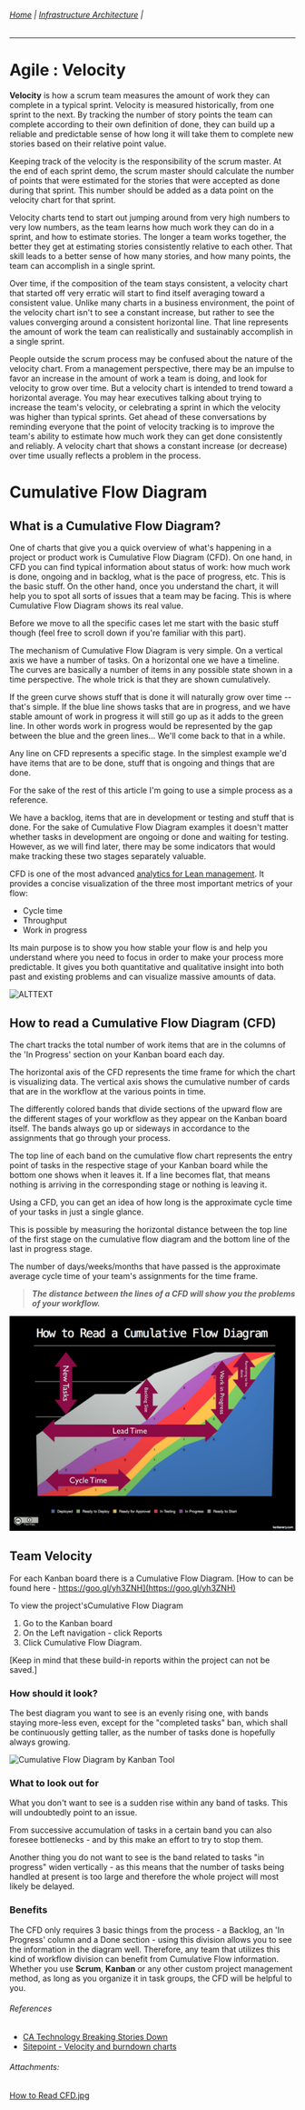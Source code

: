 ###### [Home](https://github.com/RyKaj/Documentation/blob/master/README.md) | [Infrastructure Architecture](https://github.com/RyKaj/Documentation/tree/master/Agile/README.md) |
------------


Agile : Velocity 
================


**Velocity** is how a scrum team measures the amount of work they can complete in a typical sprint. Velocity is measured historically, from one sprint to the next. By tracking the number of story points the team can complete according to their own definition of done, they can build up a reliable and predictable sense of how long it will take them to complete new stories based on their relative point value.

Keeping track of the velocity is the responsibility of the scrum master. At the end of each sprint demo, the scrum master should calculate the number of points that were estimated for the stories that were accepted as done during that sprint. This number should be added as a data point on the velocity chart for that sprint.

Velocity charts tend to start out jumping around from very high numbers to very low numbers, as the team learns how much work they can do in a sprint, and how to estimate stories. The longer a team works together, the better they get at estimating stories consistently relative to each other. That skill leads to a better sense of how many stories, and how many points, the team can accomplish in a single sprint.

Over time, if the composition of the team stays consistent, a velocity chart that started off very erratic will start to find itself averaging toward a consistent value. Unlike many charts in a business environment, the point of the velocity chart isn't to see a constant increase, but rather to see the values converging around a consistent horizontal line. That line represents the amount of work the team can realistically and sustainably accomplish in a single sprint.



People outside the scrum process may be confused about the nature of the velocity chart. From a management perspective, there may be an impulse to favor an increase in the amount of work a team is doing, and look for velocity to grow over time. But a velocity chart is intended to trend toward a horizontal average. You may hear executives talking about trying to increase the team's velocity, or celebrating a sprint in which the velocity was higher than typical sprints. Get ahead of these conversations by reminding everyone that the point of velocity tracking is to improve the team's ability to estimate how much work they can get done consistently and reliably. A velocity chart that shows a constant increase (or decrease) over time usually reflects a problem in the process.



Cumulative Flow Diagram
=======================

What is a Cumulative Flow Diagram? 
----------------------------------

One of charts that give you a quick overview of what's happening in a project or product work is Cumulative Flow Diagram (CFD). On one hand, in CFD you can find typical information about status of work: how much work is done, ongoing and in backlog, what is the pace of progress, etc. This is the basic stuff. On the other hand, once you understand the chart, it will help you to spot all sorts of issues that a team may be facing. This is where Cumulative Flow Diagram shows its real value.

Before we move to all the specific cases let me start with the basic stuff though (feel free to scroll down if you're familiar with this part).

The mechanism of Cumulative Flow Diagram is very simple. On a vertical axis we have a number of tasks. On a horizontal one we have a timeline. The curves are basically a number of items in any possible state shown in a time perspective. The whole trick is that they are shown cumulatively.

If the green curve shows stuff that is done it will naturally grow over time -- that's simple. If the blue line shows tasks that are in progress, and we have stable amount of work in progress it will still go up as it adds to the green line. In other words work in progress would be represented by the gap between the blue and the green lines... We'll come back to that in a while.

Any line on CFD represents a specific stage. In the simplest example we'd have items that are to be done, stuff that is ongoing and things that are done.

For the sake of the rest of this article I'm going to use a simple process as a reference.

We have a backlog, items that are in development or testing and stuff that is done. For the sake of Cumulative Flow Diagram examples it doesn't matter whether tasks in development are ongoing or done and waiting for testing. However, as we will find later, there may be some indicators that would make tracking these two stages separately valuable.

CFD is one of the most advanced [analytics for Lean management](https://kanbanize.com/kanban-resources/kanban-analytics/). It provides a concise visualization of the three most important metrics of your flow:

-   Cycle time
-   Throughput
-   Work in progress

Its main purpose is to show you how stable your flow is and help you understand where you need to focus in order to make your process more predictable. It gives you both quantitative and qualitative insight into both past and existing problems and can visualize massive amounts of data.

![ALTTEXT](https://kanbanize.com/wp-content/uploads/website-images/kanban-resources/cumulative-flow-diagram-kanbanize.png)


How to read a Cumulative Flow Diagram (CFD) 
-------------------------------------------

The chart tracks the total number of work items that are in the columns of the \'In Progress\' section on your Kanban board each day.

The horizontal axis of the CFD represents the time frame for which the chart is visualizing data. The vertical axis shows the cumulative number of cards that are in the workflow at the various points in time.

The differently colored bands that divide sections of the upward flow are the different stages of your workflow as they appear on the Kanban board itself. The bands always go up or sideways in accordance to the assignments that go through your process.

The top line of each band on the cumulative flow chart represents the entry point of tasks in the respective stage of your Kanban board while the bottom one shows when it leaves it. If a line becomes flat, that means nothing is arriving in the corresponding stage or nothing is leaving it.

Using a CFD, you can get an idea of how long is the approximate cycle time of your tasks in just a single glance.

This is possible by measuring the horizontal distance between the top line of the first stage on the cumulative flow diagram and the bottom line of the last in progress stage.

The number of days/weeks/months that have passed is the approximate average cycle time of your team's assignments for the time frame.

> ***The distance between the lines of a CFD will show you the problems of your workflow.***

<img src="./attachments/451819532.jpg" alt="">

Team Velocity
-------------

For each Kanban board there is a Cumulative Flow Diagram. [How to can be found here - https://goo.gl/yh3ZNH](https://goo.gl/yh3ZNH)

To view the project\'sCumulative Flow Diagram

1.  Go to the Kanban board
2.  On the Left navigation - click Reports
3.  Click Cumulative Flow Diagram.

[Keep in mind that these build-in reports within the project can not be saved.]

### How should it look?

The best diagram you want to see is an evenly rising one, with bands
staying more-less even, except for the \"completed tasks\" ban, which
shall be continuously getting taller, as the number of tasks done is
hopefully always growing.

![Cumulative Flow Diagram by Kanban Tool](https://static.kanbantool.com/kanban+landing/kanban-cumulative-flow-diagram/kanban-tool-cumulative-flow-diagram.png)

### What to look out for

What you don\'t want to see is a sudden rise within any band of tasks.
This will undoubtedly point to an issue.

From successive accumulation of tasks in a certain band you can also
foresee bottlenecks - and by this make an effort to try to stop them.

Another thing you do not want to see is the band related to tasks \"in
progress\" widen vertically - as this means that the number of tasks
being handled at present is too large and therefore the whole project
will most likely be delayed.

### Benefits

The CFD only requires 3 basic things from the process - a Backlog, an
\'In Progress\' column and a Done section - using this division allows
you to see the information in the diagram well. Therefore, any team that
utilizes this kind of workflow division can benefit from Cumulative Flow
information. Whether you use **Scrum**, **Kanban** or any other custom
project management method, as long as you organize it in task groups,
the CFD will be helpful to you.

###### References

-   [CA Technology Breaking Stories Down](https://docs.ca.com/en-us/ca-agile-central/saas/breaking-stories-down)
-   [Sitepoint - Velocity and burndown charts](https://www.sitepoint.com/scrum-artifacts-velocity-and-burndown-charts/)

###### Attachments: 

[How to Read CFD.jpg](attachments/451819528/451819532.jpg) 
